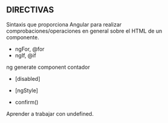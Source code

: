 
## DIRECTIVAS

Sintaxis que proporciona Angular para realizar comprobaciones/operaciones en general sobre el HTML de un componente.

* ngFor, @for
* ngIf, @if 

ng generate component contador

* [disabled]
* [ngStyle]

* confirm()

Aprender a trabajar con undefined.

